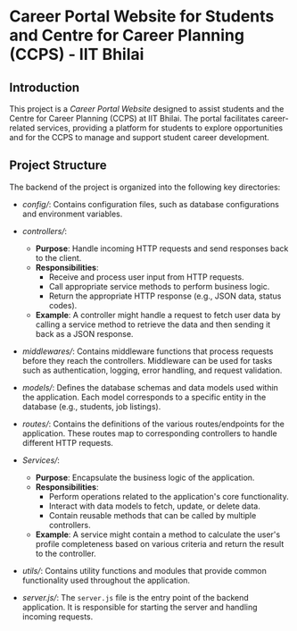 # Career Portal Website for Students and Centre for Career Planning (CCPS) - IIT Bhilai

## Introduction

This project is a _Career Portal Website_ designed to assist students and the Centre for Career Planning (CCPS) at IIT Bhilai. The portal facilitates career-related services, providing a platform for students to explore opportunities and for the CCPS to manage and support student career development.

## Project Structure

The backend of the project is organized into the following key directories:

- _config/_: Contains configuration files, such as database configurations and environment variables.
- _controllers/_:
  - **Purpose**: Handle incoming HTTP requests and send responses back to the client.
  - **Responsibilities**:
    - Receive and process user input from HTTP requests.
    - Call appropriate service methods to perform business logic.
    - Return the appropriate HTTP response (e.g., JSON data, status codes).
  - **Example**: A controller might handle a request to fetch user data by calling a service method to retrieve the data and then sending it back as a JSON response.

- _middlewares/_: Contains middleware functions that process requests before they reach the controllers. Middleware can be used for tasks such as authentication, logging, error handling, and request validation.
- _models/_: Defines the database schemas and data models used within the application. Each model corresponds to a specific entity in the database (e.g., students, job listings).
- _routes/_: Contains the definitions of the various routes/endpoints for the application. These routes map to corresponding controllers to handle different HTTP requests.
- _Services/_:
  - **Purpose**: Encapsulate the business logic of the application.
  - **Responsibilities**:
    - Perform operations related to the application's core functionality.
    - Interact with data models to fetch, update, or delete data.
    - Contain reusable methods that can be called by multiple controllers.
  - **Example**: A service might contain a method to calculate the user's profile completeness based on various criteria and return the result to the controller.

- _utils/_: Contains utility functions and modules that provide common functionality used throughout the application.

- _server.js/_: The `server.js` file is the entry point of the backend application. It is responsible for starting the server and handling incoming requests.
